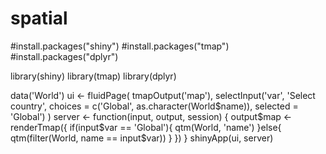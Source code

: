 # spatial


#install.packages("shiny")
#install.packages("tmap")
#install.packages("dplyr")

library(shiny)
library(tmap)
library(dplyr)


data('World')
ui <- fluidPage(
  tmapOutput('map'),
  selectInput('var', 'Select country',
              choices = c('Global', as.character(World$name)),
              selected = 'Global')
)
server <- function(input, output, session) {
  output$map <- renderTmap({
    if(input$var == 'Global'){
      qtm(World, 'name')
    }else{
      qtm(filter(World, name == input$var))
    }
  })
}
shinyApp(ui, server)
